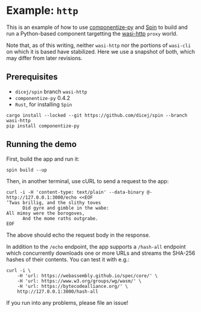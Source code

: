 # Example: `http`

This is an example of how to use [componentize-py] and [Spin] to build and run a
Python-based component targetting the [wasi-http] `proxy` world.

Note that, as of this writing, neither `wasi-http` nor the portions of
`wasi-cli` on which it is based have stabilized.  Here we use a snapshot of both,
which may differ from later revisions.

[componentize-py]: https://github.com/bytecodealliance/componentize-py
[Spin]: https://github.com/fermyon/spin
[wasi-http]: https://github.com/WebAssembly/wasi-http

## Prerequisites

* `dicej/spin` branch `wasi-http`
* `componentize-py` 0.4.2
* `Rust`, for installing `Spin`

```
cargo install --locked --git https://github.com/dicej/spin --branch wasi-http
pip install componentize-py
```

## Running the demo

First, build the app and run it:

```
spin build --up
```

Then, in another terminal, use cURL to send a request to the app:

```
curl -i -H 'content-type: text/plain' --data-binary @- http://127.0.0.1:3000/echo <<EOF
’Twas brillig, and the slithy toves
      Did gyre and gimble in the wabe:
All mimsy were the borogoves,
      And the mome raths outgrabe.
EOF
```

The above should echo the request body in the response.

In addition to the `/echo` endpoint, the app supports a `/hash-all` endpoint
which concurrently downloads one or more URLs and streams the SHA-256 hashes of
their contents.  You can test it with e.g.:

```
curl -i \
    -H 'url: https://webassembly.github.io/spec/core/' \
    -H 'url: https://www.w3.org/groups/wg/wasm/' \
    -H 'url: https://bytecodealliance.org/' \
    http://127.0.0.1:3000/hash-all
```

If you run into any problems, please file an issue!
